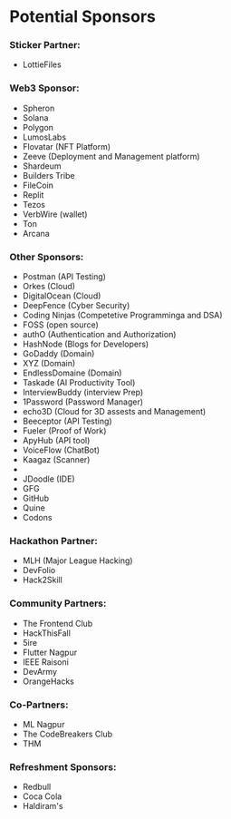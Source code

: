 # Potential Sponsors

### Sticker Partner: 
- LottieFiles

### Web3 Sponsor: 
- Spheron
- Solana
- Polygon
- LumosLabs
- Flovatar (NFT Platform)
- Zeeve (Deployment and Management platform)
- Shardeum
- Builders Tribe
- FileCoin
- Replit
- Tezos
- VerbWire (wallet)
- Ton
- Arcana

### Other Sponsors:
- Postman (API Testing)
- Orkes (Cloud)
- DigitalOcean (Cloud)
- DeepFence (Cyber Security)
- Coding Ninjas (Competetive Programminga and DSA)
- FOSS (open source)
- authO (Authentication and Authorization)
- HashNode (Blogs for Developers)
- GoDaddy (Domain)
- XYZ (Domain)
- EndlessDomaine (Domain)
- Taskade (AI Productivity Tool)
- InterviewBuddy (interview Prep)
- 1Password (Password Manager)
- echo3D (Cloud for 3D assests and Management)
- Beeceptor (API Testing)
- Fueler (Proof of Work)
- ApyHub (API tool)
- VoiceFlow (ChatBot)
- Kaagaz (Scanner)
- 
- JDoodle (IDE)
- GFG
- GitHub
- Quine
- Codons 

### Hackathon Partner:
- MLH (Major League Hacking)
- DevFolio
- Hack2Skill

### Community Partners:
- The Frontend Club
- HackThisFall
- 5ire
- Flutter Nagpur
- IEEE Raisoni
- DevArmy
- OrangeHacks

### Co-Partners:
- ML Nagpur
- The CodeBreakers Club
- THM

### Refreshment Sponsors:
- Redbull
- Coca Cola
- Haldiram's

